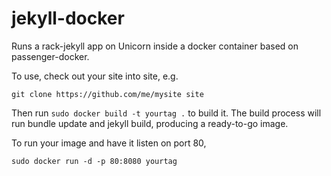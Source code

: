 jekyll-docker
=============

Runs a rack-jekyll app on Unicorn inside a docker container based on passenger-docker.

To use, check out your site into site, e.g.

    git clone https://github.com/me/mysite site

Then run ```sudo docker build -t yourtag .``` to build it. The build process will run bundle update and jekyll build, producing a ready-to-go image.

To run your image and have it listen on port 80,

    sudo docker run -d -p 80:8080 yourtag

